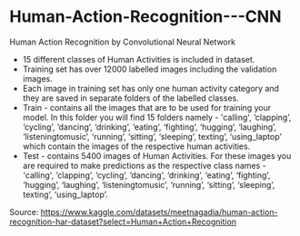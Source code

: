 # Human-Action-Recognition---CNN
Human Action Recognition by Convolutional Neural Network

* 15 different classes of Human Activities is included in dataset.
* Training set has over 12000 labelled images including the validation images.
* Each image in training set has only one human activity category and they are saved in separate folders of the labelled classes.
* Train - contains all the images that are to be used for training your model. In this folder you will find 15 folders namely - 'calling', ’clapping’, ’cycling’, ’dancing’, ‘drinking’, ‘eating’, ‘fighting’, ‘hugging’, ‘laughing’, ‘listeningtomusic’, ‘running’, ‘sitting’, ‘sleeping’, texting’, ‘using_laptop’ which contain the images of the respective human activities.
* Test - contains 5400 images of Human Activities. For these images you are required to make predictions as the respective class names -'calling', ’clapping’, ’cycling’, ’dancing’, ‘drinking’, ‘eating’, ‘fighting’, ‘hugging’, ‘laughing’, ‘listeningtomusic’, ‘running’, ‘sitting’, ‘sleeping’, texting’, ‘using_laptop’.

Source: https://www.kaggle.com/datasets/meetnagadia/human-action-recognition-har-dataset?select=Human+Action+Recognition 
